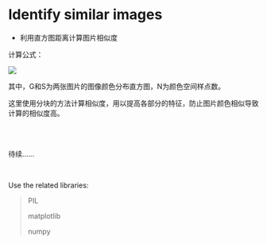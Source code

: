 # Identify similar images

- 利用直方图距离计算图片相似度

计算公式：

<img src="http://chart.googleapis.com/chart?cht=tx&chl=Sim(G,S)=\frac{1}{N}\sum_{i=1}^{N}{(1-\frac{|g_i-s_i|}{Max(g_i,s_i)})}" style="border:none;">

其中，G和S为两张图片的图像颜色分布直方图，N为颜色空间样点数。

这里使用分块的方法计算相似度，用以提高各部分的特征，防止图片颜色相似导致计算的相似度高。

<br><br>

待续……


<br>

Use the related libraries:
>
> PIL
>
> matplotlib
>
> numpy
